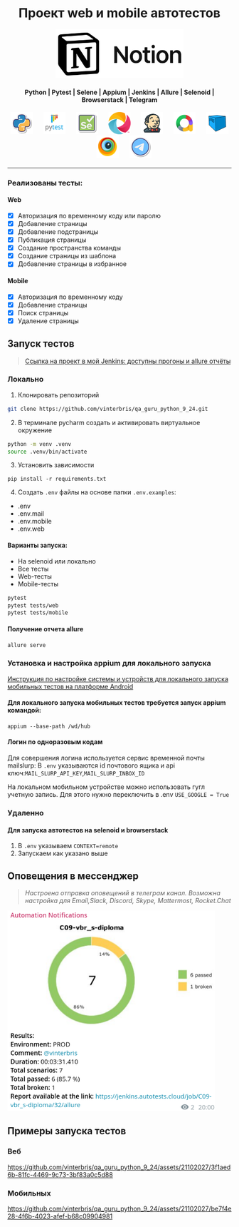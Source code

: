 <h1 align="center">Проект web и mobile автотестов</h1>
<p align="center">
<a href="https://notion.so">
  <img src="resources/images/notion.png" width="" height="110">
</a>
</p>



<h4 align="center">Python | Pytest | Selene | Appium | Jenkins | Allure | Selenoid | Browserstack | Telegram</h4>
<h4 align="center">
<img height="50" src="resources/images/Python.png"/>      &nbsp;&nbsp;&nbsp;&nbsp;&nbsp;
<img height="50" src="resources/images/Pytest.svg"/>      &nbsp;&nbsp;&nbsp;&nbsp;&nbsp;
<img height="50" src="resources/images/Selene.png"/>      &nbsp;&nbsp;&nbsp;&nbsp;&nbsp;
<img height="50" src="resources/images/appium.png"/>      &nbsp;&nbsp;&nbsp;&nbsp;&nbsp;
<img height="50" src="resources/images/jenkins.png"/>     &nbsp;&nbsp;&nbsp;&nbsp;&nbsp;
<img height="50" src="resources/images/allure.png"/>      &nbsp;&nbsp;&nbsp;&nbsp;&nbsp;
<img height="50" src="resources/images/Selenoid.svg"/>    &nbsp;&nbsp;&nbsp;&nbsp;&nbsp;
<img height="50" src="resources/images/browserstack.png"/>    &nbsp;&nbsp;&nbsp;&nbsp;&nbsp;
<img height="50" src="resources/images/telegram.png"/>
</h4>



---

### Реализованы тесты:

#### Web

- [x] Авторизация по временному коду или паролю
- [x] Добавление страницы
- [x] Добавление подстраницы
- [x] Публикация страницы
- [x] Создание пространства команды
- [x] Создание страницы из шаблона
- [x] Добавление страницы в избранное

#### Mobile

- [x] Авторизация по временному коду
- [x] Добавление страницы
- [x] Поиск страницы
- [x] Удаление страницы

## Запуск тестов



> <a target="_blank" href="http://176.123.163.26:8888/job/notion-project/">Ссылка на проект в мой Jenkins: доступны прогоны и allure отчёты</a>

### Локально

1. Клонировать репозиторий

```bash
git clone https://github.com/vinterbris/qa_guru_python_9_24.git
```

2. В терминале pycharm создать и активировать виртуальное окружение

```bash
python -m venv .venv 
source .venv/bin/activate 
```

3. Установить зависимости

```
pip install -r requirements.txt 
```

4. Создать `.env` файлы на основе папки `.env.examples`:
* .env
* .env.mail
* .env.mobile
* .env.web

#### Варианты запуска:

* На selenoid или локально
* Все тесты
* Web-тесты
* Mobile-тесты

```bash
pytest
pytest tests/web
pytest tests/mobile
```

#### Получение отчета allure

```bash
allure serve
```

### Установка и настройка appium для локального запуска

<a target="_blank" href="https://autotest.how/appium-setup-for-local-android-tutorial-md">Инструкция по настройке системы и устройств для локального запуска мобильных тестов на платформе Android</a>



#### Для локального запуска мобильных тестов требуется запуск appium командой:

```
appium --base-path /wd/hub
```

#### Логин по одноразовым кодам

Для совершения логина используется сервис временной почты mailslurp:
В `.env` указываются id почтового ящика и api ключ:`MAIL_SLURP_API_KEY`,`MAIL_SLURP_INBOX_ID`

На локальном мобильном устройстве можно использовать гугл учетную запись. Для этого нужно переключить в .env
`USE_GOOGLE = True`

### Удаленно

#### Для запуска автотестов на selenoid и browserstack

1. В `.env` указываем `CONTEXT=remote`
2. Запускаем как указано выше

## Оповещения в мессенджер

> _Настроена отправка оповещений в телеграм канал. Возможна настройка для Email,Slack, Discord, Skype, Mattermost,
Rocket.Chat_

<img src="resources/images/screenshot_telegram.png" width="" height="450">

## Примеры запуска тестов

### Веб

https://github.com/vinterbris/qa_guru_python_9_24/assets/21102027/3f1aed6b-81fc-4469-9c73-3bf83a0c5d88

### Мобильных

https://github.com/vinterbris/qa_guru_python_9_24/assets/21102027/be7f4e28-4f6b-4023-afef-b68c09904981



